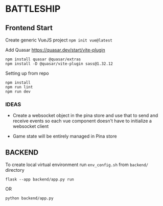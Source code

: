 # BATTLESHIP

## Frontend Start

Create generic VueJS project
`npm init vue@latest`

Add Quasar https://quasar.dev/start/vite-plugin
```
npm install quasar @quasar/extras
npm install -D @quasar/vite-plugin sass@1.32.12
```

Setting up from repo
```
npm install
npm run lint
npm run dev
```

### IDEAS
* Create a websocket object in the pina store and use that to send and receive events so each vue component
doesn't have to initialize a websocket client

* Game state will be entirely managed in Pina store

## BACKEND

To create local virtual environment run `env_config.sh` from `backend/` directory

```
flask --app backend/app.py run 
```
OR 
```
python backend/app.py
```